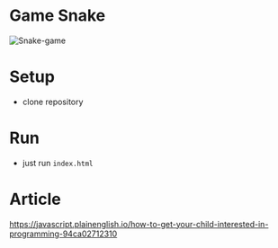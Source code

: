 # Game Snake


![Snake-game](https://miro.medium.com/max/1272/1*fU2EupH38ewlGCQcXBTaEQ.gif)
# Setup
- clone repository

# Run
- just run `index.html`


# Article
https://javascript.plainenglish.io/how-to-get-your-child-interested-in-programming-94ca02712310
